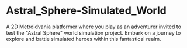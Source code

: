# Astral_Sphere-Simulated_World
A 2D Metroidvania platformer where you play as an adventurer invited to test the "Astral Sphere" world simulation project. Embark on a journey to explore and battle simulated heroes within this fantastical realm.
